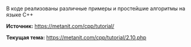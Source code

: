 В коде реализованы различные примеры и простейшие алгоритмы на языке C++

**Источник:**
https://metanit.com/cpp/tutorial/

**Текущая тема:**
https://metanit.com/cpp/tutorial/2.10.php
